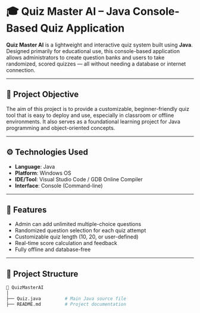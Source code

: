 # 🎓 Quiz Master AI – Java Console-Based Quiz Application

**Quiz Master AI** is a lightweight and interactive quiz system built using **Java**. Designed primarily for educational use, this console-based application allows administrators to create question banks and users to take randomized, scored quizzes — all without needing a database or internet connection.

---

## 📌 Project Objective

The aim of this project is to provide a customizable, beginner-friendly quiz tool that is easy to deploy and use, especially in classroom or offline environments. It also serves as a foundational learning project for Java programming and object-oriented concepts.

---

## ⚙️ Technologies Used

- **Language**: Java  
- **Platform**: Windows OS  
- **IDE/Tool**: Visual Studio Code / GDB Online Compiler  
- **Interface**: Console (Command-line)

---

## 🧠 Features

- Admin can add unlimited multiple-choice questions  
- Randomized question selection for each quiz attempt  
- Customizable quiz length (10, 20, or user-defined)  
- Real-time score calculation and feedback  
- Fully offline and database-free

---

## 📂 Project Structure

```bash
📁 QuizMasterAI
│
├── Quiz.java         # Main Java source file
├── README.md         # Project documentation
